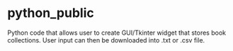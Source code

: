 # python_public
Python code that allows user to create GUI/Tkinter widget that stores book collections.  User input can then be downloaded into .txt or .csv file.  
